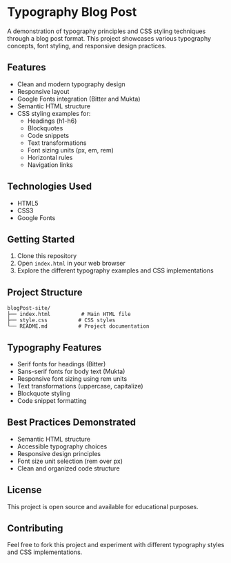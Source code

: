 # Typography Blog Post

A demonstration of typography principles and CSS styling techniques through a blog post format. This project showcases various typography concepts, font styling, and responsive design practices.

## Features

- Clean and modern typography design
- Responsive layout
- Google Fonts integration (Bitter and Mukta)
- Semantic HTML structure
- CSS styling examples for:
  - Headings (h1-h6)
  - Blockquotes
  - Code snippets
  - Text transformations
  - Font sizing units (px, em, rem)
  - Horizontal rules
  - Navigation links

## Technologies Used

- HTML5
- CSS3
- Google Fonts

## Getting Started

1. Clone this repository
2. Open `index.html` in your web browser
3. Explore the different typography examples and CSS implementations

## Project Structure

```
blogPost-site/
├── index.html          # Main HTML file
├── style.css          # CSS styles
└── README.md          # Project documentation
```

## Typography Features

- Serif fonts for headings (Bitter)
- Sans-serif fonts for body text (Mukta)
- Responsive font sizing using rem units
- Text transformations (uppercase, capitalize)
- Blockquote styling
- Code snippet formatting

## Best Practices Demonstrated

- Semantic HTML structure
- Accessible typography choices
- Responsive design principles
- Font size unit selection (rem over px)
- Clean and organized code structure

## License

This project is open source and available for educational purposes.

## Contributing

Feel free to fork this project and experiment with different typography styles and CSS implementations.
